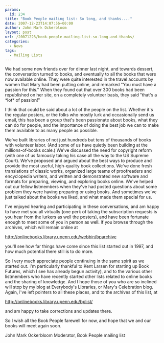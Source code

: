 ```yaml
---
params:
  id: 234
title: "Book People mailing list: So long, and thanks...."
date: 2007-12-23T14:07:56+00:00
author: John Mark Ockerbloom
layout: post
url: /20071223/book-people-mailing-list-so-long-and-thanks/
categories:
  - News
tags:
  - Mailing Lists
---
```

We had some new friends over for dinner last night, and towards dessert, the conversation turned to books, and eventually to all the books that were now available online. They were quite interested in the travel accounts by women that Mary had been putting online, and remarked "You must have a passion for this." When they found out that over 300 books had been republished on her site, on a completely volunteer basis, they said "that's a \*lot\* of passion!"

I think that could be said about a lot of the people on the list.
Whether it's the regular posters, or the folks who mostly lurk and occasionally send us email, this has been a group that's been passionate about books, what they can do for people, and the importance of doing the best job we can to make them available to as many people as possible.<!--more-->

We've built libraries of not just hundreds but tens of thousands of books with volunteer labor. (And some of us have quietly been building at the millions-of-books scale.) We've discussed the need for copyright reform (with one of us famously taking his case all the way to the US Supreme Court). We've proposed and argued about the best ways to produce and provide the most useful, high-quality book collections. We've done fresh translations of classic works, organized large teams of proofreaders and encyclopedia writers, and written and demonstrated new software and formats for preparing, viewing, and exploring books online. We've helped out our fellow listmembers when they've had posted questions about some problem they were having preparing or using books. And sometimes we've just talked about the books we liked, and what made them special for us.

I've enjoyed hearing and participating in these conversations, and am happy to have met you all virtually (one perk of taking the subscription requests is you hear from the lurkers as well the posters), and have been fortunate enough to meet some of you in person as well. If you browse through the archives, which will remain online at

   <a href="http://onlinebooks.library.upenn.edu/webbin/bparchive" title="The BP Archives" target="_blank">http://onlinebooks.library.upenn.edu/webbin/bparchive</a>

you'll see how far things have come since this list started out in 1997, and how much potential there still is to do more.

So I very much appreciate people continuing in the same spirit as we started out. I'm particularly thankful to Kent Larsen for starting up Book Futures, which I see has already begun activity), and to the various other listmembers who have recently started other lists related to online books and the sharing of knowledge. And I hope those of you who are so inclined will stop by my blog at Everybody's Libraries, or Mary's Celebration blog. Again, I've left pointers to all these places, and to the archives of this list, at

   <a href="http://onlinebooks.library.upenn.edu/bplist/" title="BP List" target="_blank">http://onlinebooks.library.upenn.edu/bplist/</a>

and am happy to take corrections and updates there.

So I wish all the Book People farewell for now, and hope that we and our books will meet again soon.

John Mark Ockerbloom
Moderator, Book People mailing list

